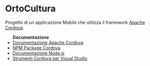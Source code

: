 # OrtoCultura

Progetto di un applicazione Mobile che utilizza il framework <a href="https://cordova.apache.org/"> Apache Cordova</a>.

<ul>
<section>
  <strong>Documentazione</strong>
  <li> <a href="https://cordova.apache.org/docs/en/latest/"> Documentazione Apache Cordova </a> </li>
  <li> <a href="https://www.npmjs.com/package/cordova"> NPM Package Cordova </a> </li>
  <li> <a href="https://nodejs.org/it/"> Documentazione Node.js </a> </li>
  <li> <a href="https://www.visualstudio.com/vs/cordova/"> Strumenti Cordova per Visual Studio </a> </li>
</ul>
</section>

